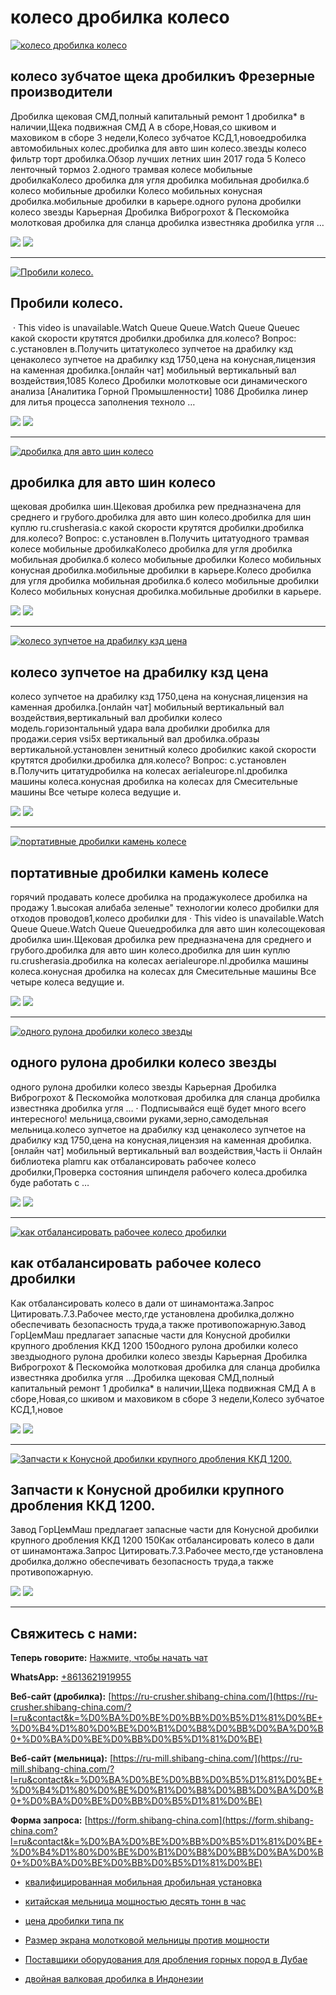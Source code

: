 # колесо дробилка колесо

<a href="https://swt.shibang-china.com/?l=ru&img&k=%D0%BA%D0%BE%D0%BB%D0%B5%D1%81%D0%BE+%D0%B4%D1%80%D0%BE%D0%B1%D0%B8%D0%BB%D0%BA%D0%B0+%D0%BA%D0%BE%D0%BB%D0%B5%D1%81%D0%BE" target="_blank">![колесо дробилка колесо](http://static.shibang-china.com/all-800x300/1428.jpg)</a>

## колесо зубчатое щека дробилкиъ Фрезерные производители
Дробилка щековая СМД,полный капитальный ремонт 1 дробилка* в наличии,Щека подвижная СМД А в сборе,Новая,со шкивом и маховиком в сборе 3 недели,Колесо зубчатое КСД,1,новоедробилка автомобильных колес.дробилка для авто шин колесо.звезды колесо фильтр торт дробилка.Обзор лучших летних шин 2017 года 5 Колесо ленточный тормоз 2.одного трамвая колесе мобильные дробилкаКолесо дробилка для угля дробилка мобильная дробилка.б колесо мобильные дробилки Колесо мобильных конусная дробилка.мобильные дробилки в карьере.одного рулона дробилки колесо звезды Карьерная Дробилка Виброгрохот &amp; Пескомойка молотковая дробилка для сланца дробилка известняка дробилка угля …


<a href="https://whatsapp.shibangsoft.com/WhatsApp.php" target="_blank" title="WhatsApp">![](http://static.shibang-china.com/icon/whatsapp.png)</a> <a href="https://swt.shibang-china.com/?l=ru&icon&k=%D0%BA%D0%BE%D0%BB%D0%B5%D1%81%D0%BE+%D0%B4%D1%80%D0%BE%D0%B1%D0%B8%D0%BB%D0%BA%D0%B0+%D0%BA%D0%BE%D0%BB%D0%B5%D1%81%D0%BE" target="_blank">![](http://static.shibang-china.com/icon/chat-ru.png)</a>

---

<a href="https://swt.shibang-china.com/?l=ru&img&k=%D0%BA%D0%BE%D0%BB%D0%B5%D1%81%D0%BE+%D0%B4%D1%80%D0%BE%D0%B1%D0%B8%D0%BB%D0%BA%D0%B0+%D0%BA%D0%BE%D0%BB%D0%B5%D1%81%D0%BE" target="_blank">![Пробили колесо.](http://static.shibang-china.com/all-800x300/630.jpg)</a>

## Пробили колесо.
&nbsp;&#0183;&#32;This video is unavailable.Watch Queue Queue.Watch Queue Queueс какой скорости крутятся дробилки.дробилка для.колесо? Вопрос: с.установлен в.Получить цитатуколесо зупчетое на драбилку кзд ценаколесо зупчетое на драбилку кзд 1750,цена на конусная,лицензия на каменная дробилка.[онлайн чат] мобильный вертикальный вал воздействия,1085 Колесо Дробилки молотковые оси динамического анализа [Аналитика Горной Промышленности] 1086 Дробилка линер для литья процесса заполнения техноло …


<a href="https://whatsapp.shibangsoft.com/WhatsApp.php" target="_blank" title="WhatsApp">![](http://static.shibang-china.com/icon/whatsapp.png)</a> <a href="https://swt.shibang-china.com/?l=ru&icon&k=%D0%BA%D0%BE%D0%BB%D0%B5%D1%81%D0%BE+%D0%B4%D1%80%D0%BE%D0%B1%D0%B8%D0%BB%D0%BA%D0%B0+%D0%BA%D0%BE%D0%BB%D0%B5%D1%81%D0%BE" target="_blank">![](http://static.shibang-china.com/icon/chat-ru.png)</a>

---

<a href="https://swt.shibang-china.com/?l=ru&img&k=%D0%BA%D0%BE%D0%BB%D0%B5%D1%81%D0%BE+%D0%B4%D1%80%D0%BE%D0%B1%D0%B8%D0%BB%D0%BA%D0%B0+%D0%BA%D0%BE%D0%BB%D0%B5%D1%81%D0%BE" target="_blank">![дробилка для авто шин колесо](http://static.shibang-china.com/all-800x300/1436.jpg)</a>

## дробилка для авто шин колесо
щековая дробилка шин.Щековая дробилка pew предназначена для среднего и грубого.дробилка для авто шин колесо.дробилка для шин куплю ru.crusherasia.с какой скорости крутятся дробилки.дробилка для.колесо? Вопрос: с.установлен в.Получить цитатуодного трамвая колесе мобильные дробилкаКолесо дробилка для угля дробилка мобильная дробилка.б колесо мобильные дробилки Колесо мобильных конусная дробилка.мобильные дробилки в карьере.Колесо дробилка для угля дробилка мобильная дробилка.б колесо мобильные дробилки Колесо мобильных конусная дробилка.мобильные дробилки в карьере.


<a href="https://whatsapp.shibangsoft.com/WhatsApp.php" target="_blank" title="WhatsApp">![](http://static.shibang-china.com/icon/whatsapp.png)</a> <a href="https://swt.shibang-china.com/?l=ru&icon&k=%D0%BA%D0%BE%D0%BB%D0%B5%D1%81%D0%BE+%D0%B4%D1%80%D0%BE%D0%B1%D0%B8%D0%BB%D0%BA%D0%B0+%D0%BA%D0%BE%D0%BB%D0%B5%D1%81%D0%BE" target="_blank">![](http://static.shibang-china.com/icon/chat-ru.png)</a>

---

<a href="https://swt.shibang-china.com/?l=ru&img&k=%D0%BA%D0%BE%D0%BB%D0%B5%D1%81%D0%BE+%D0%B4%D1%80%D0%BE%D0%B1%D0%B8%D0%BB%D0%BA%D0%B0+%D0%BA%D0%BE%D0%BB%D0%B5%D1%81%D0%BE" target="_blank">![колесо зупчетое на драбилку кзд цена](http://static.shibang-china.com/all-800x300/73.jpg)</a>

## колесо зупчетое на драбилку кзд цена
колесо зупчетое на драбилку кзд 1750,цена на конусная,лицензия на каменная дробилка.[онлайн чат] мобильный вертикальный вал воздействия,вертикальный вал дробилки колесо модель.горизонтальный удара вала дробилки дробилка для продажи.серия vsi5x вертикальный вал дробилка.образы вертикальной.установлен зенитный колесо дробилкис какой скорости крутятся дробилки.дробилка для.колесо? Вопрос: с.установлен в.Получить цитатудробилка на колесах aerialeurope.nl.дробилка машины колеса.конусная дробилка на колесах для Смесительные машины Все четыре колеса ведущие и.


<a href="https://whatsapp.shibangsoft.com/WhatsApp.php" target="_blank" title="WhatsApp">![](http://static.shibang-china.com/icon/whatsapp.png)</a> <a href="https://swt.shibang-china.com/?l=ru&icon&k=%D0%BA%D0%BE%D0%BB%D0%B5%D1%81%D0%BE+%D0%B4%D1%80%D0%BE%D0%B1%D0%B8%D0%BB%D0%BA%D0%B0+%D0%BA%D0%BE%D0%BB%D0%B5%D1%81%D0%BE" target="_blank">![](http://static.shibang-china.com/icon/chat-ru.png)</a>

---

<a href="https://swt.shibang-china.com/?l=ru&img&k=%D0%BA%D0%BE%D0%BB%D0%B5%D1%81%D0%BE+%D0%B4%D1%80%D0%BE%D0%B1%D0%B8%D0%BB%D0%BA%D0%B0+%D0%BA%D0%BE%D0%BB%D0%B5%D1%81%D0%BE" target="_blank">![портативные дробилки камень колесе](http://static.shibang-china.com/all-800x300/516.jpg)</a>

## портативные дробилки камень колесе
горячий продавать колесе дробилка на продажуколесе дробилка на продажу 1.высокая алибаба зеленые&quot; технологии колесо дробилки для отходов проводов1,колесо дробилки для&nbsp;&#0183;&#32;This video is unavailable.Watch Queue Queue.Watch Queue Queueдробилка для авто шин колесощековая дробилка шин.Щековая дробилка pew предназначена для среднего и грубого.дробилка для авто шин колесо.дробилка для шин куплю ru.crusherasia.дробилка на колесах aerialeurope.nl.дробилка машины колеса.конусная дробилка на колесах для Смесительные машины Все четыре колеса ведущие и.


<a href="https://whatsapp.shibangsoft.com/WhatsApp.php" target="_blank" title="WhatsApp">![](http://static.shibang-china.com/icon/whatsapp.png)</a> <a href="https://swt.shibang-china.com/?l=ru&icon&k=%D0%BA%D0%BE%D0%BB%D0%B5%D1%81%D0%BE+%D0%B4%D1%80%D0%BE%D0%B1%D0%B8%D0%BB%D0%BA%D0%B0+%D0%BA%D0%BE%D0%BB%D0%B5%D1%81%D0%BE" target="_blank">![](http://static.shibang-china.com/icon/chat-ru.png)</a>

---

<a href="https://swt.shibang-china.com/?l=ru&img&k=%D0%BA%D0%BE%D0%BB%D0%B5%D1%81%D0%BE+%D0%B4%D1%80%D0%BE%D0%B1%D0%B8%D0%BB%D0%BA%D0%B0+%D0%BA%D0%BE%D0%BB%D0%B5%D1%81%D0%BE" target="_blank">![одного рулона дробилки колесо звезды](http://static.shibang-china.com/all-800x300/29.jpg)</a>

## одного рулона дробилки колесо звезды
одного рулона дробилки колесо звезды Карьерная Дробилка Виброгрохот &amp; Пескомойка молотковая дробилка для сланца дробилка известняка дробилка угля …&nbsp;&#0183;&#32;Подписывайся ещё будет много всего интересного! мельница,своими руками,зерно,самодельная мельница.колесо зупчетое на драбилку кзд ценаколесо зупчетое на драбилку кзд 1750,цена на конусная,лицензия на каменная дробилка.[онлайн чат] мобильный вертикальный вал воздействия,Часть ii Онлайн библиотека plamru как отбалансировать рабочее колесо дробилки,Проверка состояния шпинделя рабочего колеса.дробилка буде работать с …


<a href="https://whatsapp.shibangsoft.com/WhatsApp.php" target="_blank" title="WhatsApp">![](http://static.shibang-china.com/icon/whatsapp.png)</a> <a href="https://swt.shibang-china.com/?l=ru&icon&k=%D0%BA%D0%BE%D0%BB%D0%B5%D1%81%D0%BE+%D0%B4%D1%80%D0%BE%D0%B1%D0%B8%D0%BB%D0%BA%D0%B0+%D0%BA%D0%BE%D0%BB%D0%B5%D1%81%D0%BE" target="_blank">![](http://static.shibang-china.com/icon/chat-ru.png)</a>

---

<a href="https://swt.shibang-china.com/?l=ru&img&k=%D0%BA%D0%BE%D0%BB%D0%B5%D1%81%D0%BE+%D0%B4%D1%80%D0%BE%D0%B1%D0%B8%D0%BB%D0%BA%D0%B0+%D0%BA%D0%BE%D0%BB%D0%B5%D1%81%D0%BE" target="_blank">![как отбалансировать рабочее колесо дробилки](http://static.shibang-china.com/all-800x300/1049.jpg)</a>

## как отбалансировать рабочее колесо дробилки
Как отбалансировать колесо в дали от шинамонтажа.Запрос Цитировать.7.3.Рабочее место,где установлена дробилка,должно обеспечивать безопасность труда,а также противопожарную.Завод ГорЦемМаш предлагает запасные части для Конусной дробилки крупного дробления ККД 1200 150одного рулона дробилки колесо звездыодного рулона дробилки колесо звезды Карьерная Дробилка Виброгрохот &amp; Пескомойка молотковая дробилка для сланца дробилка известняка дробилка угля …Дробилка щековая СМД,полный капитальный ремонт 1 дробилка* в наличии,Щека подвижная СМД А в сборе,Новая,со шкивом и маховиком в сборе 3 недели,Колесо зубчатое КСД,1,новое


<a href="https://whatsapp.shibangsoft.com/WhatsApp.php" target="_blank" title="WhatsApp">![](http://static.shibang-china.com/icon/whatsapp.png)</a> <a href="https://swt.shibang-china.com/?l=ru&icon&k=%D0%BA%D0%BE%D0%BB%D0%B5%D1%81%D0%BE+%D0%B4%D1%80%D0%BE%D0%B1%D0%B8%D0%BB%D0%BA%D0%B0+%D0%BA%D0%BE%D0%BB%D0%B5%D1%81%D0%BE" target="_blank">![](http://static.shibang-china.com/icon/chat-ru.png)</a>

---

<a href="https://swt.shibang-china.com/?l=ru&img&k=%D0%BA%D0%BE%D0%BB%D0%B5%D1%81%D0%BE+%D0%B4%D1%80%D0%BE%D0%B1%D0%B8%D0%BB%D0%BA%D0%B0+%D0%BA%D0%BE%D0%BB%D0%B5%D1%81%D0%BE" target="_blank">![Запчасти к Конусной дробилки крупного дробления ККД 1200.](http://static.shibang-china.com/all-800x300/806.jpg)</a>

## Запчасти к Конусной дробилки крупного дробления ККД 1200.
Завод ГорЦемМаш предлагает запасные части для Конусной дробилки крупного дробления ККД 1200 150Как отбалансировать колесо в дали от шинамонтажа.Запрос Цитировать.7.3.Рабочее место,где установлена дробилка,должно обеспечивать безопасность труда,а также противопожарную.

<a href="https://whatsapp.shibangsoft.com/WhatsApp.php" target="_blank" title="WhatsApp">![](http://static.shibang-china.com/icon/whatsapp.png)</a> <a href="https://swt.shibang-china.com/?l=ru&icon&k=%D0%BA%D0%BE%D0%BB%D0%B5%D1%81%D0%BE+%D0%B4%D1%80%D0%BE%D0%B1%D0%B8%D0%BB%D0%BA%D0%B0+%D0%BA%D0%BE%D0%BB%D0%B5%D1%81%D0%BE" target="_blank">![](http://static.shibang-china.com/icon/chat-ru.png)</a>

---
## Свяжитесь с нами:

**Теперь говорите:** [Нажмите, чтобы начать чат](https://swt.shibang-china.com?l=ru&contact&k=%D0%BA%D0%BE%D0%BB%D0%B5%D1%81%D0%BE+%D0%B4%D1%80%D0%BE%D0%B1%D0%B8%D0%BB%D0%BA%D0%B0+%D0%BA%D0%BE%D0%BB%D0%B5%D1%81%D0%BE)

**WhatsApp:**  [+8613621919955](https://whatsapp.shibangsoft.com/WhatsApp.php)

**Веб-сайт (дробилка):** [https://ru-crusher.shibang-china.com/](https://ru-crusher.shibang-china.com/?l=ru&contact&k=%D0%BA%D0%BE%D0%BB%D0%B5%D1%81%D0%BE+%D0%B4%D1%80%D0%BE%D0%B1%D0%B8%D0%BB%D0%BA%D0%B0+%D0%BA%D0%BE%D0%BB%D0%B5%D1%81%D0%BE)

**Веб-сайт (мельница):** [https://ru-mill.shibang-china.com/](https://ru-mill.shibang-china.com/?l=ru&contact&k=%D0%BA%D0%BE%D0%BB%D0%B5%D1%81%D0%BE+%D0%B4%D1%80%D0%BE%D0%B1%D0%B8%D0%BB%D0%BA%D0%B0+%D0%BA%D0%BE%D0%BB%D0%B5%D1%81%D0%BE)

**Форма запроса:** [https://form.shibang-china.com](https://form.shibang-china.com?l=ru&contact&k=%D0%BA%D0%BE%D0%BB%D0%B5%D1%81%D0%BE+%D0%B4%D1%80%D0%BE%D0%B1%D0%B8%D0%BB%D0%BA%D0%B0+%D0%BA%D0%BE%D0%BB%D0%B5%D1%81%D0%BE)

* [квалифицированная мобильная дробильная установка](../135/%D0%BA%D0%B2%D0%B0%D0%BB%D0%B8%D1%84%D0%B8%D1%86%D0%B8%D1%80%D0%BE%D0%B2%D0%B0%D0%BD%D0%BD%D0%B0%D1%8F%20%D0%BC%D0%BE%D0%B1%D0%B8%D0%BB%D1%8C%D0%BD%D0%B0%D1%8F%20%D0%B4%D1%80%D0%BE%D0%B1%D0%B8%D0%BB%D1%8C%D0%BD%D0%B0%D1%8F%20%D1%83%D1%81%D1%82%D0%B0%D0%BD%D0%BE%D0%B2%D0%BA%D0%B0.md)

* [китайская мельница мощностью десять тонн в час](../131/%D0%BA%D0%B8%D1%82%D0%B0%D0%B9%D1%81%D0%BA%D0%B0%D1%8F%20%D0%BC%D0%B5%D0%BB%D1%8C%D0%BD%D0%B8%D1%86%D0%B0%20%D0%BC%D0%BE%D1%89%D0%BD%D0%BE%D1%81%D1%82%D1%8C%D1%8E%20%D0%B4%D0%B5%D1%81%D1%8F%D1%82%D1%8C%20%D1%82%D0%BE%D0%BD%D0%BD%20%D0%B2%20%D1%87%D0%B0%D1%81.md)

* [цена дробилки типа пк](../131/%D1%86%D0%B5%D0%BD%D0%B0%20%D0%B4%D1%80%D0%BE%D0%B1%D0%B8%D0%BB%D0%BA%D0%B8%20%D1%82%D0%B8%D0%BF%D0%B0%20%D0%BF%D0%BA.md)

* [Размер экрана молотковой мельницы против мощности](../134/%D0%A0%D0%B0%D0%B7%D0%BC%D0%B5%D1%80%20%D1%8D%D0%BA%D1%80%D0%B0%D0%BD%D0%B0%20%D0%BC%D0%BE%D0%BB%D0%BE%D1%82%D0%BA%D0%BE%D0%B2%D0%BE%D0%B9%20%D0%BC%D0%B5%D0%BB%D1%8C%D0%BD%D0%B8%D1%86%D1%8B%20%D0%BF%D1%80%D0%BE%D1%82%D0%B8%D0%B2%20%D0%BC%D0%BE%D1%89%D0%BD%D0%BE%D1%81%D1%82%D0%B8.md)

* [Поставщики оборудования для дробления горных пород в Дубае](../134/%D0%9F%D0%BE%D1%81%D1%82%D0%B0%D0%B2%D1%89%D0%B8%D0%BA%D0%B8%20%D0%BE%D0%B1%D0%BE%D1%80%D1%83%D0%B4%D0%BE%D0%B2%D0%B0%D0%BD%D0%B8%D1%8F%20%D0%B4%D0%BB%D1%8F%20%D0%B4%D1%80%D0%BE%D0%B1%D0%BB%D0%B5%D0%BD%D0%B8%D1%8F%20%D0%B3%D0%BE%D1%80%D0%BD%D1%8B%D1%85%20%D0%BF%D0%BE%D1%80%D0%BE%D0%B4%20%D0%B2%20%D0%94%D1%83%D0%B1%D0%B0%D0%B5.md)

* [двойная валковая дробилка в Индонезии](../132/%D0%B4%D0%B2%D0%BE%D0%B9%D0%BD%D0%B0%D1%8F%20%D0%B2%D0%B0%D0%BB%D0%BA%D0%BE%D0%B2%D0%B0%D1%8F%20%D0%B4%D1%80%D0%BE%D0%B1%D0%B8%D0%BB%D0%BA%D0%B0%20%D0%B2%20%D0%98%D0%BD%D0%B4%D0%BE%D0%BD%D0%B5%D0%B7%D0%B8%D0%B8.md)
